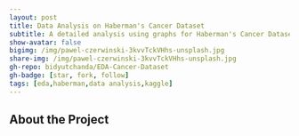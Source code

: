 ```yaml
---
layout: post
title: Data Analysis on Haberman's Cancer Dataset
subtitle: A detailed analysis using graphs for Haberman's Cancer Dataset
show-avatar: false
bigimg: /img/pawel-czerwinski-3kvvTckVHhs-unsplash.jpg
share-img: /img/pawel-czerwinski-3kvvTckVHhs-unsplash.jpg
gh-repo: bidyutchanda/EDA-Cancer-Dataset
gh-badge: [star, fork, follow]
tags: [eda,haberman,data analysis,kaggle]
---
```


## About the Project
